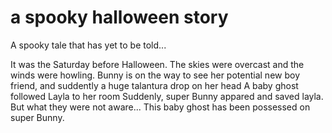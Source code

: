 # a spooky halloween story
A spooky tale that has yet to be told...

It was the Saturday before Halloween.
The skies were overcast and the winds were howling.
Bunny is on the way to see her potential new boy friend, and suddently a huge talantura drop on her head
A baby ghost followed Layla to her room
Suddenly, super Bunny appared and saved layla.
But what they were not aware... This baby ghost has been possessed on super Bunny.

